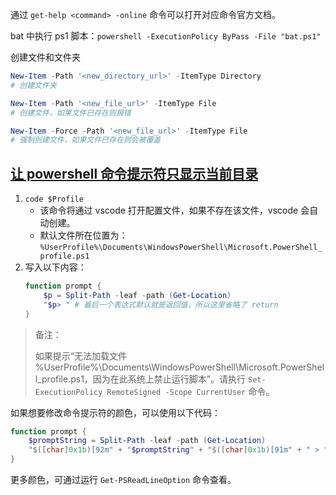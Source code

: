 通过 `get-help <command> -online` 命令可以打开对应命令官方文档。

bat 中执行 ps1 脚本：`powershell -ExecutionPolicy ByPass -File "bat.ps1"`

创建文件和文件夹
```ps1
New-Item -Path '<new_directory_url>' -ItemType Directory
# 创建文件夹

New-Item -Path '<new_file_url>' -ItemType File
# 创建文件，如果文件已存在则报错

New-Item -Force -Path '<new_file_url>' -ItemType File
# 强制创建文件，如果文件已存在则会被覆盖
```

## [让 powershell 命令提示符只显示当前目录](https://superuser.com/questions/446827/configure-windows-powershell-to-display-only-the-current-folder-name-in-the-shel)

1. `code $Profile`
    - 该命令将通过 vscode 打开配置文件，如果不存在该文件，vscode 会自动创建。
    - 默认文件所在位置为：`%UserProfile%\Documents\WindowsPowerShell\Microsoft.PowerShell_profile.ps1`
2. 写入以下内容：
    ```ps1
    function prompt {
        $p = Split-Path -leaf -path (Get-Location)
        "$p> " # 最后一个表达式默认就是返回值，所以这里省略了 return
    }
    ```
>
> 备注：
>
> 如果提示“无法加载文件 %UserProfile%\Documents\WindowsPowerShell\Microsoft.PowerShell_profile.ps1，因为在此系统上禁止运行脚本”。请执行 `Set-ExecutionPolicy RemoteSigned -Scope CurrentUser` 命令。

如果想要修改命令提示符的颜色，可以使用以下代码：
```ps1
function prompt {
    $promptString = Split-Path -leaf -path (Get-Location)
    "$([char]0x1b)[92m" + "$promptString" + "$([char]0x1b)[91m" + " > "
}
```

更多颜色，可通过运行 `Get-PSReadLineOption` 命令查看。